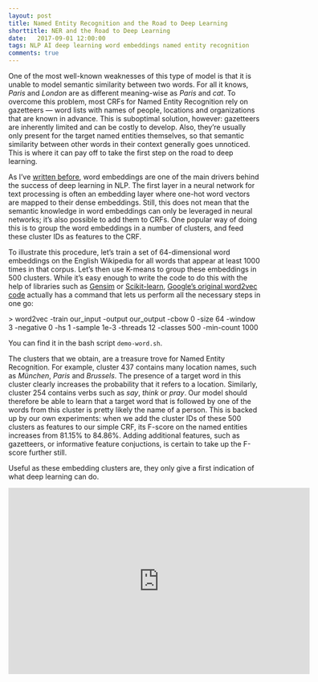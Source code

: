 ```yaml
---
layout: post
title: Named Entity Recognition and the Road to Deep Learning
shorttitle: NER and the Road to Deep Learning
date:   2017-09-01 12:00:00
tags: NLP AI deep learning word embeddings named entity recognition
comments: true
---
```


<p class="first">
</p>

<p>
</p> 

<p>
One of the most well-known weaknesses of this type of model is that it is unable to model semantic similarity between two words. For all it knows,
<em>Paris</em> and <em>London</em> are as different meaning-wise as <em>Paris</em> and <em>cat</em>. To overcome this problem, most CRFs for 
Named Entity Recognition rely on gazetteers &mdash; word lists with names of people, locations and organizations that are known in advance. 
This is suboptimal solution, however: gazetteers are inherently limited and can be costly to develop. Also, they’re usually only present for the
target named entities themselves, so that semantic similarity between other words in their context generally goes unnoticed. This is 
where it can pay off to take the first step on the road to deep learning.</p>
 
<p>
As I’ve <a href="http://nlp.yvespeirsman.be/blog/anything2vec/">written before</a>, word embeddings are 
one of the main drivers behind the success of deep learning in NLP. The first layer in a neural network
for text processing is often an embedding layer where one-hot word vectors are mapped to their dense 
embeddings. Still, this does not mean that the semantic knowledge in word embeddings can only be leveraged 
in neural networks; it’s also possible to add them to CRFs. One popular way of doing this is to group the 
word embeddings in a number of clusters, and feed these cluster IDs as features to the CRF.<p>

<p>
To illustrate this procedure, let’s train a set of 64-dimensional word embeddings on the English Wikipedia for all words
that appear at least 1000 times in that corpus. Let’s then use K-means to group these embeddings in 500 
clusters. While it’s easy enough to write the code to do this with the help of libraries such as <a href="https://radimrehurek.com/gensim/">Gensim</a>
or <a href="http://scikit-learn.org/">Scikit-learn</a>, <a href="https://github.com/dav/word2vec">Google’s original word2vec code</a> actually has
a command that lets us perform all the necessary steps in one go: 

<div class="highlight">
> word2vec -train our_input -output our_output -cbow 0 -size 64 -window 3 -negative 0 -hs 1 -sample 1e-3 -threads 12 -classes 500 -min-count 1000
</div>

You can find it in the bash script <code>demo-word.sh</code>.
</p>

<p>The clusters that we obtain, are a treasure trove for Named Entity Recognition.
For example, cluster 437 contains many location names, such as <em>München</em>, <em>Paris</em>
and <em>Brussels</em>. The presence of a target word in this cluster clearly increases the 
probability that it refers to a location. Similarly, cluster 254 contains verbs such as 
<em>say</em>, <em>think</em> or <em>pray</em>. Our model should therefore be able to learn
that a target word that is followed by one of the words from this cluster is pretty likely
the name of a person. This is backed up by our own experiments: when we add the cluster
IDs of these 500 clusters as features to our simple CRF, its F-score on the named
entities increases from 81.15% to 84.86%. Adding additional features, such as
gazetteers, or informative feature conjuctions, is certain to take up the F-score
further still.</p>

<p>
Useful as these embedding clusters are, they only give a first indication of what
deep learning can do. 
</p>

<p>
</p>

<iframe width="600" height="371" seamless frameborder="0" scrolling="no" src="https://docs.google.com/spreadsheets/d/e/2PACX-1vRpybpcEGwT54HBbG9uhWKHGOTDy64LZF1edzChqMRev8AvFisyMsDGHxz1hY7TvnI4Sd0i15Fb0wsp/pubchart?oid=284160483&amp;format=interactive"></iframe>


